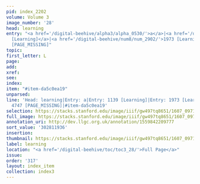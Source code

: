 ```yaml
---
pid: index_2202
volume: Volume 3
image_number: '28'
head: learning
entry: "<a href='/digital-beehive/alpha3/alpha_0530/'>a</a>|<a href='/digital-beehive/num5/num_1549/'>1139
  [Learning]</a>|<a href='/digital-beehive/num8/num_2902/'>1973 [Learning]</a>|4747
  [PAGE_MISSING]"
topic:
first_letter: L
page:
add:
xref:
see:
index:
item: "#item-da5c0ea19"
unparsed:
line: 'Head: learning|Entry: a|Entry: 1139 [Learning]|Entry: 1973 [Learning]|Entry:
  4747 [PAGE_MISSING]|#item-da5c0ea19'
selection: https://stacks.stanford.edu/image/iiif/gw497tq8651/1607_0971/367,1936,770,137/full/0/default.jpg
full_image: https://stacks.stanford.edu/image/iiif/gw497tq8651/1607_0971/full/full/0/default.jpg
annotation_uri: http://dev.llgc.org.uk/annotation/1559842209777
sort_value: '302811936'
insertion:
thumbnail: https://stacks.stanford.edu/image/iiif/gw497tq8651/1607_0971/367,1936,770,137/150,/0/default.jpg
label: learning
location: "<a href='/digital-beehive/toc/toc3_28/'>Full Page</a>"
issue:
order: '317'
layout: index_item
collection: index3
---
```

